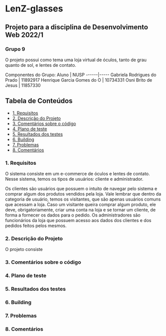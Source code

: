 # LenZ-glasses
## Projeto para a disciplina de Desenvolvimento Web 2022/1 
### Grupo 9
O projeto possui como tema uma loja virtual de óculos, tanto de grau quanto de sol, e lentes de contato.

Componentes do Grupo: 
Aluno | NUSP
------|-----
Gabriela Rodrigues do Prado | 11892917
Henrique Garcia Gomes do O | 10734331
Osni Brito de Jesus | 11857330

## Tabela de Conteúdos

- [1. Requisitos](#1-requisitos)
- [2. Descrição do Projeto](#2-descrição-do-projeto)
- [3. Comentários sobre o código](#3-comentários-sobre-o-código)
- [4. Plano de teste](#4-plano-de-teste)
- [5. Resultados dos testes](#5-resultados-dos-testes)
- [6. Building](#6-building)
- [7. Problemas](#7-problemas)
- [8. Comentários](#8-comentários)
### 1. Requisitos
O sistema consiste em um e-commerce de óculos e lentes de contato. Nesse sistema, temos os tipos de usuários: cliente e administrador. 

Os clientes são usuários que possuem o intuito de navegar pelo sistema e comprar algum dos produtos vendidos pela loja. Vale lembrar que dentro da categoria de usuário, temos os visitantes, que são apenas usuários comuns que acessam a loja. Caso um visitante queira comprar algum produto, ele deve, obrigatoriamente, criar uma conta na loja e se tornar um cliente, de forma a fornecer os dados para o pedido.
Os administradores são funcionários da loja que possuem acesso aos dados dos clientes e dos pedidos feitos pelos mesmos. 
### 2. Descrição do Projeto
O projeto consiste
### 3. Comentários sobre o código
### 4. Plano de teste
### 5. Resultados dos testes
### 6. Building
### 7. Problemas
### 8. Comentários
